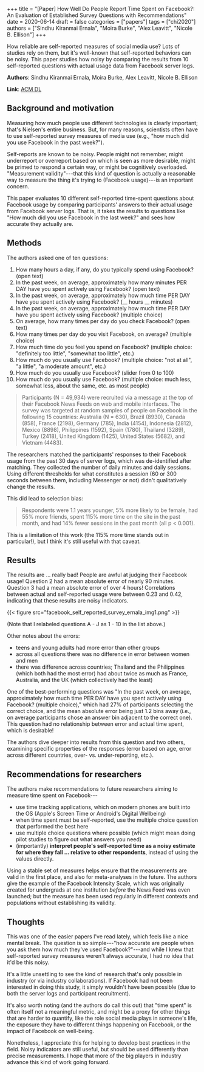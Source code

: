 +++
title = "[Paper] How Well Do People Report Time Spent on Facebook?: An Evaluation of Established Survey Questions with Recommendations"
date = 2020-06-14
draft = false
categories = ["papers"]
tags = ["chi2020"]
authors = ["Sindhu Kiranmai Ernala", "Moira Burke", "Alex Leavitt", "Nicole B. Ellison"]
+++

How reliable are self-reported measures of social media use? Lots of studies rely on them, but it's well-known that self-reported behaviors can be noisy. This paper studies how noisy by comparing the results from 10 self-reported questions with actual usage data from Facebook server logs.


<!--more-->

**Authors**: Sindhu Kiranmai Ernala, Moira Burke, Alex Leavitt, Nicole B. Ellison

**Link**: [ACM DL](https://dl.acm.org/doi/abs/10.1145/3313831.3376435)

## Background and motivation
Measuring how much people use different technologies is clearly important; that's Nielsen's entire business. But, for many reasons, scientists often have to use self-reported survey measures of media use (e.g., "how much did you use Facebook in the past week?").

Self-reports are known to be noisy. People might not remember, might underreport or overreport based on which is seen as more desirable, might be primed to respond a certain way, or might be cognitively overloaded. "Measurement validity"---that this kind of question is actually a reasonable way to measure the thing it's trying to (Facebook usage)---is an important concern.

This paper evaluates 10 different self-reported time-spent questions about Facebook usage by comparing participants' answers to their actual usage from Facebook server logs. That is, it takes the results to questions like "How much did you use Facebook in the last week?" and sees how accurate they actually are.


## Methods
The authors asked one of ten questions:
 1. How many hours a day, if any, do you typically spend using Facebook? (open text)
 2. In the past week, on average, approximately how many minutes PER DAY have you spent actively using Facebook? (open text)
 3. In the past week, on average, approximately how much time PER DAY have you spent actively using Facebook? (__ hours __ minutes)
 4. In the past week, on average, approximately how much time PER DAY have you spent actively using Facebook? (multiple choice)
 5. On average, how many times per day do you check Facebook? (open text)
 6. How many times per day do you visit Facebook, on average? (multiple choice)
 7. How much time do you feel you spend on Facebook? (multiple choice: "definitely too little", "somewhat too little", etc.)
 8. How much do you usually use Facebook? (multiple choice: "not at all", "a little", "a moderate amount", etc.)
 9. How much do you usually use Facebook? (slider from 0 to 100)
 10. How much do you usually use Facebook? (multiple choice: much less, somewhat less, about the same, etc. as most people)

> Participants (N = 49,934) were recruited via a message at the top of their Facebook News Feeds on web and mobile interfaces. The survey was targeted at random samples of people on Facebook in the following 15 countries: Australia (N = 630), Brazil (8930), Canada (858), France (2198), Germany (785), India (4154), Indonesia (2812), Mexico (8898), Philippines (1592), Spain (1780), Thailand (3289), Turkey (2418), United Kingdom (1425), United States (5682), and Vietnam (4483).

The researchers matched the participants' responses to their Facebook usage from the past 30 days of server logs, which was de-identified after matching. They collected the number of daily minutes and daily sessions. Using different thresholds for what constitutes a session (60 or 300 seconds between them, including Messenger or not) didn't qualitatively change the results.

This did lead to selection bias:

> Respondents were 1.1 years younger, 5% more likely to be female, had 55% more friends, spent 115% more time on the site in the past month, and had 14% fewer sessions in the past month (all p < 0.001).

This is a limitation of this work (the 115% more time stands out in particular!), but I think it's still useful with that caveat.


## Results
The results are ... really bad! People are awful at judging their Facebook usage! Question 2 had a mean absolute error of nearly 90 minutes. Question 3 had a mean absolute error of over 4 hours! Correlations between actual and self-reported usage were between 0.23 and 0.42, indicating that these results are noisy indicators.

{{< figure src="facebook_self_reported_survey_ernala_img1.png" >}} 

(Note that I relabeled questions A - J as 1 - 10 in the list above.) 

Other notes about the errors:
 * teens and young adults had more error than other groups
 * across all questions there was no difference in error between women and men
 * there was difference across countries; Thailand and the Philippines (which both had the most error) had about twice as much as France, Australia, and the UK (which collectively had the least)

One of the best-performing questions was "In the past week, on average, approximately how much time PER DAY have you spent actively using Facebook? (multiple choice)," which had 27% of participants selecting the correct choice, and the mean absolute error being just 1.2 bins away (i.e., on average participants chose an answer bin adjacent to the correct one). This question had no relationship between error and actual time spent, which is desirable!

The authors dive deeper into results from this question and two others, examining specific properties of the responses (error based on age, error across different countries, over- vs. under-reporting, etc.).


## Recommendations for researchers
The authors make recommendations to future researchers aiming to measure time spent on Facebook---

 * use time tracking applications, which on modern phones are built into the OS (Apple's Screen Time or Android's Digital Wellbeing)
 * when time spent must be self-reported, use the multiple choice question that performed the best here
 * use multiple choice questions where possible (which might mean doing pilot studies to figure out what answers you need)
 * (importantly) **interpret people's self-reported time as a noisy estimate for where they fall ... relative to other respondents**, instead of using the values directly.

Using a stable set of measures helps ensure that the measurements are valid in the first place, and also for meta-analyses in the future. The authors give the example of the Facebook Intensity Scale, which was originally created for undergrads at one institution *before* the News Feed was even launched; but the measure has been used regularly in different contexts and populations without establishing its validity.


## Thoughts
This was one of the easier papers I've read lately, which feels like a nice mental break. The question is so simple---"how accurate are people when you ask them how much they've used Facebook?"---and while I knew that self-reported survey measures weren't always accurate, I had no idea that it'd be this noisy.

It's a little unsettling to see the kind of research that's only possible in industry (or via industry collaborations). If Facebook had not been interested in doing this study, it simply wouldn't have been possible (due to both the server logs and participant recruitment). 

It's also worth noting (and the authors do call this out) that "time spent" is often itself not a meaningful metric, and might be a proxy for other things that are harder to quantify, like the role social media plays in someone's life, the exposure they have to different things happening on Facebook, or the impact of Facebook on well-being.

Nonetheless, I appreciate this for helping to develop best practices in the field. Noisy indicators are still useful, but should be used differently than precise measurements. I hope that more of the big players in industry advance this kind of work going forward.

